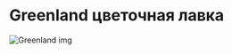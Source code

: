 # Greenland  цветочная лавка

![Greenland img](https://greenland.kg/images/logos/4/Greenland_logo.png)
